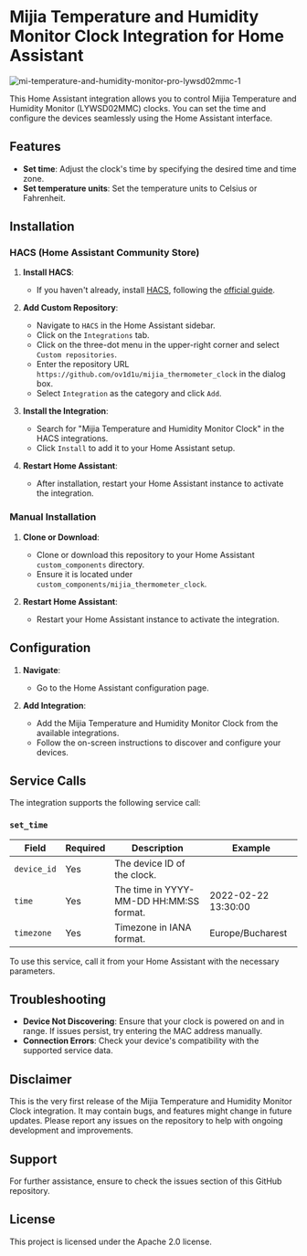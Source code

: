 # Mijia Temperature and Humidity Monitor Clock Integration for Home Assistant

![mi-temperature-and-humidity-monitor-pro-lywsd02mmc-1](https://github.com/user-attachments/assets/15d6fccc-e40a-4344-8360-9a40797efc55) 

This Home Assistant integration allows you to control Mijia Temperature and Humidity Monitor (LYWSD02MMC) clocks. You can set the time and configure the devices seamlessly using the Home Assistant interface.

## Features

- **Set time**: Adjust the clock's time by specifying the desired time and time zone.
- **Set temperature units**: Set the temperature units to Celsius or Fahrenheit.

## Installation

### HACS (Home Assistant Community Store)

1. **Install HACS**:
   - If you haven't already, install [HACS](https://hacs.xyz/), following the [official guide](https://hacs.xyz/docs/setup/download).

2. **Add Custom Repository**:
   - Navigate to `HACS` in the Home Assistant sidebar.
   - Click on the `Integrations` tab.
   - Click on the three-dot menu in the upper-right corner and select `Custom repositories`.
   - Enter the repository URL `https://github.com/ov1d1u/mijia_thermometer_clock` in the dialog box.
   - Select `Integration` as the category and click `Add`.

3. **Install the Integration**:
   - Search for "Mijia Temperature and Humidity Monitor Clock" in the HACS integrations.
   - Click `Install` to add it to your Home Assistant setup.

4. **Restart Home Assistant**:
   - After installation, restart your Home Assistant instance to activate the integration.

### Manual Installation

1. **Clone or Download**:
   - Clone or download this repository to your Home Assistant `custom_components` directory.
   - Ensure it is located under `custom_components/mijia_thermometer_clock`.

2. **Restart Home Assistant**:
   - Restart your Home Assistant instance to activate the integration.

## Configuration

1. **Navigate**:
   - Go to the Home Assistant configuration page.
   
2. **Add Integration**:
   - Add the Mijia Temperature and Humidity Monitor Clock from the available integrations.
   - Follow the on-screen instructions to discover and configure your devices.

## Service Calls

The integration supports the following service call:

### `set_time`

| Field      | Required | Description                       | Example                   |
|------------|----------|-----------------------------------|---------------------------|
| `device_id`| Yes      | The device ID of the clock.       |                           |
| `time`     | Yes      | The time in YYYY-MM-DD HH:MM:SS format. | 2022-02-22 13:30:00       |
| `timezone` | Yes      | Timezone in IANA format.          | Europe/Bucharest          |

To use this service, call it from your Home Assistant with the necessary parameters.

## Troubleshooting

- **Device Not Discovering**: Ensure that your clock is powered on and in range. If issues persist, try entering the MAC address manually.
- **Connection Errors**: Check your device's compatibility with the supported service data.

## Disclaimer

This is the very first release of the Mijia Temperature and Humidity Monitor Clock integration. It may contain bugs, and features might change in future updates. Please report any issues on the repository to help with ongoing development and improvements.

## Support

For further assistance, ensure to check the issues section of this GitHub repository.

## License

This project is licensed under the Apache 2.0 license.
